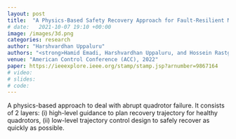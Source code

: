 ```yaml
---
layout: post
title:  "A Physics-Based Safety Recovery Approach for Fault-Resilient Multi-Quadcopter Coordination"
# date:   2021-10-07 19:10 +00:00
image: /images/3d.png
categories: research
author: "Harshvardhan Uppaluru"
authors: "<strong>Hamid Emadi, Harshvardhan Uppaluru, and Hossein Rastgoftar</strong>"
venue: "American Control Conference (ACC), 2022"
paper: https://ieeexplore.ieee.org/stamp/stamp.jsp?arnumber=9867164
# video:
# slides:
# code:
---
```

A physics-based approach to deal with abrupt quadrotor failure. It consists of
2 layers: (i) high-level guidance to plan recovery trajectory for healthy quadrotors,
(ii) low-level trajectory control design to safely recover as quickly as possible.
